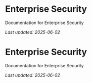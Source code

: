 # Enterprise Security

Documentation for Enterprise Security

*Last updated: 2025-06-02*

# Enterprise Security

Documentation for Enterprise Security

*Last updated: 2025-06-02*
